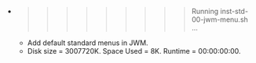 * >>>>>>>>> Running inst-std-00-jwm-menu.sh ...
  * Add default standard menus in JWM.
  * Disk size = 3007720K. Space Used = 8K. Runtime = 00:00:00:00.
